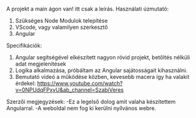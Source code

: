 A projekt a main ágon van! itt csak a leírás.
Használati úzmutató:
1. Szükséges Node Modulok telepítése
2. VScode, vagy valamilyen szerkesztő
3. Angular

Specifikációk:
1. Angular segítségével elkészített nagyon rövid projekt, betőltés nélküli adat megjelenítések
2. Logika alkalmazása, próbáltam az Angular sajátosságait kihasználni.
3. Bemutató videó a működése közben, kevesebb macera így ha valakit érdekel: https://www.youtube.com/watch?v=0NPUdqFPxyU&ab_channel=SzabiVeres

Szerzői megjegyzések:
-Ez a legelső dolog amit valaha készítettem Angularral.
-A weboldal nem fog ki kerülni nyílvános webre.
